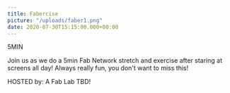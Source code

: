 ```yaml
---
title: Fabercise
picture: "/uploads/faber1.png"
date: 2020-07-30T15:15:00.000+00:00
---
```


5MIN

Join us as we do a 5min Fab Network stretch and exercise after staring at screens all day! Always really fun, you don't want to miss this!

HOSTED by: A Fab Lab TBD! 
